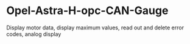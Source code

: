 # Opel-Astra-H-opc-CAN-Gauge
Display motor data, display maximum values, read out and delete error codes, analog display
